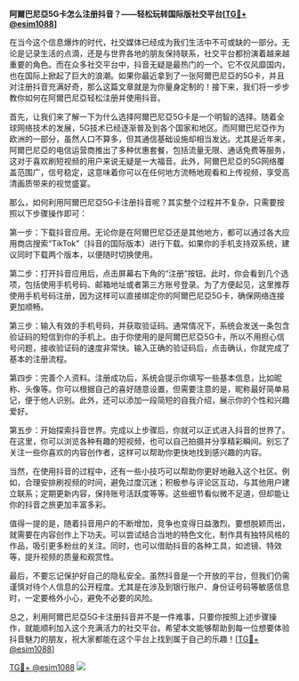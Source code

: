 **阿爾巴尼亞5G卡怎么注册抖音？——轻松玩转国际版社交平台[[TG💪+ @esim1088](https://t.me/s/esim1088)]**

在当今这个信息爆炸的时代，社交媒体已经成为我们生活中不可或缺的一部分。无论是记录生活的点滴，还是与世界各地的朋友保持联系，社交平台都扮演着越来越重要的角色。而在众多社交平台中，抖音无疑是最热门的一个。它不仅风靡国内，也在国际上掀起了巨大的浪潮。如果你最近拿到了一张阿爾巴尼亞的5G卡，并且对注册抖音充满好奇，那么这篇文章就是为你量身定制的！接下来，我们将一步步教你如何在阿爾巴尼亞轻松注册并使用抖音。

首先，让我们来了解一下为什么选择阿爾巴尼亞5G卡是一个明智的选择。随着全球网络技术的发展，5G技术已经逐渐普及到各个国家和地区。而阿爾巴尼亞作为欧洲的一部分，虽然人口不算多，但其通信基础设施却相当发达。尤其是近年来，阿爾巴尼亞的电信运营商推出了多种优惠套餐，包括流量无限、通话免费等服务，这对于喜欢刷短视频的用户来说无疑是一大福音。此外，阿爾巴尼亞的5G网络覆盖范围广，信号稳定，这意味着你可以在任何地方流畅地观看和上传视频，享受高清画质带来的视觉盛宴。

那么，如何利用阿爾巴尼亞5G卡注册抖音呢？其实整个过程并不复杂，只需要按照以下步骤操作即可：

第一步：下载抖音应用。无论你是在阿爾巴尼亞还是其他地方，都可以通过各大应用商店搜索“TikTok”（抖音的国际版本）进行下载。如果你的手机支持双系统，建议同时下载两个版本，以便随时切换使用。

第二步：打开抖音应用后，点击屏幕右下角的“注册”按钮。此时，你会看到几个选项，包括使用手机号码、邮箱地址或者第三方账号登录。为了方便起见，这里推荐使用手机号码注册，因为这样可以直接绑定你的阿爾巴尼亞5G卡，确保网络连接更加顺畅。

第三步：输入有效的手机号码，并获取验证码。通常情况下，系统会发送一条包含验证码的短信到你的手机上。由于你使用的是阿爾巴尼亞5G卡，所以不用担心信号问题，接收验证码的速度非常快。输入正确的验证码后，点击确认，你就完成了基本的注册流程。

第四步：完善个人资料。注册成功后，系统会提示你填写一些基本信息，比如昵称、头像等。你可以根据自己的喜好随意设置，但需要注意的是，昵称最好简单易记，便于他人识别。此外，还可以添加一段简短的自我介绍，展示你的个性和兴趣爱好。

第五步：开始探索抖音世界。完成以上步骤后，你就可以正式进入抖音的世界了。在这里，你可以浏览各种有趣的短视频，也可以自己拍摄并分享精彩瞬间。别忘了关注一些你喜欢的内容创作者，这样可以帮助你更快地找到感兴趣的内容。

当然，在使用抖音的过程中，还有一些小技巧可以帮助你更好地融入这个社区。例如，合理安排刷视频的时间，避免过度沉迷；积极参与评论区互动，与其他用户建立联系；定期更新内容，保持账号活跃度等等。这些细节看似微不足道，但却能让你的抖音之旅更加丰富多彩。

值得一提的是，随着抖音用户的不断增加，竞争也变得日益激烈。要想脱颖而出，就需要在内容创作上下功夫。可以尝试结合当地的特色文化，制作具有独特风格的作品，吸引更多粉丝的关注。同时，也可以借助抖音的各种工具，如滤镜、特效等，提升视频的质量和观赏性。

最后，不要忘记保护好自己的隐私安全。虽然抖音是一个开放的平台，但我们仍需谨慎对待个人信息的公开程度。尤其是在涉及到银行账户、身份证号码等敏感信息时，一定要格外小心，避免不必要的风险。

总之，利用阿爾巴尼亞5G卡注册抖音并不是一件难事，只要你按照上述步骤操作，就能顺利加入这个充满活力的社交平台。希望本文能够帮助到每一位想要体验抖音魅力的朋友，祝大家都能在这个平台上找到属于自己的乐趣！[[TG💪+ @esim1088](https://t.me/s/esim1088)]

[TG💪+ @esim1088](https://t.me/s/esim1088) ![](https://i.postimg.cc/4NQfJmqS/Snipaste-2025-05-13-00-14-12.png)